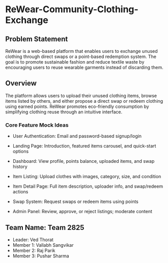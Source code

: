 # ReWear-Community-Clothing-Exchange

## Problem Statement

ReWear is a web-based platform that enables users to exchange unused clothing through direct swaps or a point-based redemption system. The goal is to promote sustainable fashion and reduce textile waste by encouraging users to reuse wearable garments instead of discarding them.

## Overview

The platform allows users to upload their unused clothing items, browse items listed by others, and either propose a direct swap or redeem clothing using earned points. ReWear promotes eco-friendly consumption by simplifying clothing reuse through an intuitive interface.

### Core Feature Mock Ideas
- User Authentication: Email and password-based signup/login

- Landing Page: Introduction, featured items carousel, and quick-start options

- Dashboard: View profile, points balance, uploaded items, and swap history

- Item Listing: Upload clothes with images, category, size, and condition

- Item Detail Page: Full item description, uploader info, and swap/redeem actions

- Swap System: Request swaps or redeem items using points

- Admin Panel: Review, approve, or reject listings; moderate content


## Team Name: Team 2825
- Leader: Ved Thorat
- Member 1: Vallabh Sangvikar
- Member 2: Raj Parik
- Member 3: Pushar Sharma
